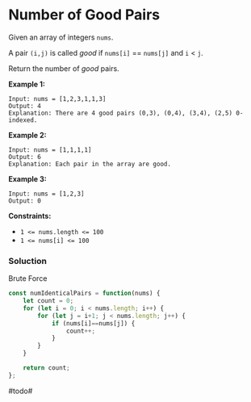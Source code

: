 # Number of Good Pairs

Given an array of integers `nums`.

A pair `(i,j)` is called *good* if `nums[i]` == `nums[j]` and `i` < `j`.

Return the number of *good* pairs.

 

**Example 1:**

```
Input: nums = [1,2,3,1,1,3]
Output: 4
Explanation: There are 4 good pairs (0,3), (0,4), (3,4), (2,5) 0-indexed.
```

**Example 2:**

```
Input: nums = [1,1,1,1]
Output: 6
Explanation: Each pair in the array are good.
```

**Example 3:**

```
Input: nums = [1,2,3]
Output: 0
```

 

**Constraints:**

- `1 <= nums.length <= 100`
- `1 <= nums[i] <= 100`



### Soluction

Brute Force

```js
const numIdenticalPairs = function(nums) {
    let count = 0;
    for (let i = 0; i < nums.length; i++) {
        for (let j = i+1; j < nums.length; j++) {
            if (nums[i]==nums[j]) {
                count++;
            }
        }
    }

    return count;
};
```



#todo#

